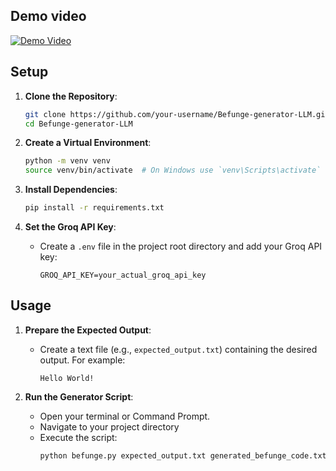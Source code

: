 
## Demo video

[![Demo Video](https://img.youtube.com/vi/VIDEO_ID/0.jpg)](https://www.youtube.com/watch?v=VIDEO_ID)

## Setup

1. **Clone the Repository**:
    ```sh
    git clone https://github.com/your-username/Befunge-generator-LLM.git
    cd Befunge-generator-LLM
    ```

2. **Create a Virtual Environment**:
    ```sh
    python -m venv venv
    source venv/bin/activate  # On Windows use `venv\Scripts\activate`
    ```
3. **Install Dependencies**:
    ```sh
    pip install -r requirements.txt
    ```

4. **Set the Groq API Key**:
    - Create a `.env` file in the project root directory and add your Groq API key:
        ```plaintext
        GROQ_API_KEY=your_actual_groq_api_key
        ```

## Usage

1. **Prepare the Expected Output**:
    - Create a text file (e.g., `expected_output.txt`) containing the desired output. For example:
        ```plaintext
        Hello World!
        ```

2. **Run the Generator Script**:
    - Open your terminal or Command Prompt.       
    - Navigate to your project directory
    - Execute the script:
        ```sh
        python befunge.py expected_output.txt generated_befunge_code.txt
        ```